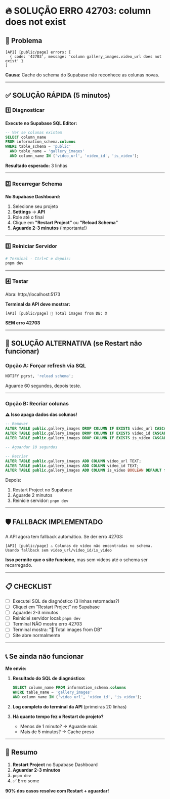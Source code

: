 # 🔥 SOLUÇÃO ERRO 42703: column does not exist

## 🎯 Problema

```
[API] [public/page] errors: [
  { code: '42703', message: 'column gallery_images.video_url does not exist' }
]
```

**Causa:** Cache do schema do Supabase não reconhece as colunas novas.

---

## ✅ SOLUÇÃO RÁPIDA (5 minutos)

### 1️⃣ Diagnosticar

**Execute no Supabase SQL Editor:**

```sql
-- Ver se colunas existem
SELECT column_name 
FROM information_schema.columns 
WHERE table_schema = 'public'
  AND table_name = 'gallery_images'
  AND column_name IN ('video_url', 'video_id', 'is_video');
```

**Resultado esperado:** 3 linhas

---

### 2️⃣ Recarregar Schema

**No Supabase Dashboard:**

1. Selecione seu projeto
2. **Settings** → **API**
3. Role até o final
4. Clique em **"Restart Project"** ou **"Reload Schema"**
5. **Aguarde 2-3 minutos** (importante!)

---

### 3️⃣ Reiniciar Servidor

```bash
# Terminal - Ctrl+C e depois:
pnpm dev
```

---

### 4️⃣ Testar

Abra: http://localhost:5173

**Terminal da API deve mostrar:**
```
[API] [public/page] 📸 Total images from DB: X
```

**SEM erro 42703**

---

## 🔧 SOLUÇÃO ALTERNATIVA (se Restart não funcionar)

### Opção A: Forçar refresh via SQL

```sql
NOTIFY pgrst, 'reload schema';
```

Aguarde 60 segundos, depois teste.

---

### Opção B: Recriar colunas

**⚠️ Isso apaga dados das colunas!**

```sql
-- Remover
ALTER TABLE public.gallery_images DROP COLUMN IF EXISTS video_url CASCADE;
ALTER TABLE public.gallery_images DROP COLUMN IF EXISTS video_id CASCADE;
ALTER TABLE public.gallery_images DROP COLUMN IF EXISTS is_video CASCADE;

-- Aguardar 10 segundos

-- Recriar
ALTER TABLE public.gallery_images ADD COLUMN video_url TEXT;
ALTER TABLE public.gallery_images ADD COLUMN video_id TEXT;
ALTER TABLE public.gallery_images ADD COLUMN is_video BOOLEAN DEFAULT false;
```

Depois:
1. Restart Project no Supabase
2. Aguarde 2 minutos
3. Reinicie servidor: `pnpm dev`

---

## 🛡️ FALLBACK IMPLEMENTADO

A API agora tem fallback automático. Se der erro 42703:

```
[API] [public/page] ⚠️ Colunas de vídeo não encontradas no schema. 
Usando fallback sem video_url/video_id/is_video
```

**Isso permite que o site funcione**, mas sem vídeos até o schema ser recarregado.

---

## 📋 CHECKLIST

- [ ] Executei SQL de diagnóstico (3 linhas retornadas?)
- [ ] Cliquei em "Restart Project" no Supabase
- [ ] Aguardei 2-3 minutos
- [ ] Reiniciei servidor local: `pnpm dev`
- [ ] Terminal NÃO mostra erro 42703
- [ ] Terminal mostra: "📸 Total images from DB"
- [ ] Site abre normalmente

---

## 📞 Se ainda não funcionar

**Me envie:**

1. **Resultado do SQL de diagnóstico:**
   ```sql
   SELECT column_name FROM information_schema.columns 
   WHERE table_name = 'gallery_images' 
   AND column_name IN ('video_url', 'video_id', 'is_video');
   ```

2. **Log completo do terminal da API** (primeiras 20 linhas)

3. **Há quanto tempo fez o Restart do projeto?**
   - Menos de 1 minuto? → Aguarde mais
   - Mais de 5 minutos? → Cache preso

---

## 🎯 Resumo

1. **Restart Project** no Supabase Dashboard
2. **Aguardar 2-3 minutos**
3. `pnpm dev`
4. ✅ Erro some

**90% dos casos resolve com Restart + aguardar!**
